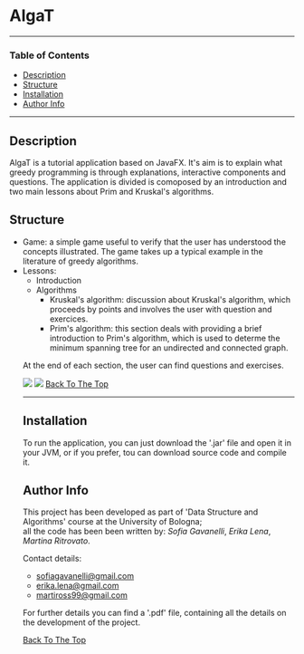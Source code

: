 # AlgaT

---

### Table of Contents

- [Description](#description)
- [Structure](#structure)
- [Installation](#installation)
- [Author Info](#author-info)

---

## Description

AlgaT is a tutorial application based on JavaFX. It's aim is to explain what greedy programming is through explanations, interactive components and questions. The application is divided is comoposed by an introduction and two main lessons about Prim and Kruskal's algorithms.


## Structure

<ul>
<li>Game: a simple game useful to verify that the user has understood the concepts illustrated. The game takes up a typical example in the literature of greedy algorithms.</li>
<li>Lessons:
<ul>
<li>Introduction</li>
<li>Algorithms
  <ul>
  <li>Kruskal's algorithm: discussion about Kruskal's algorithm, which proceeds by points and involves the user with question and exercices.</li>
  <li>Prim's algorithm: this section deals with providing a brief introduction to Prim's algorithm, which is used to determe the minimum spanning tree for an undirected and connected graph.</li>
</li>
</ul>
</li>
</ul> 

At the end of each section, the user can find questions and exercises.

![](images/fuel.jpg) ![](images/pause.jpg)
[Back To The Top](#No-Gravitar)


---

## Installation

To run the application, you can just download the '.jar' file and open it in your JVM, or if you prefer, tou can download source code and compile it.


## Author Info

This project has been developed as part of 'Data Structure and Algorithms' course at the University of Bologna;<br>
all the code has been been written by: *Sofia Gavanelli*, *Erika Lena*, *Martina Ritrovato*.

Contact details:
- sofiagavanelli@gmail.com
- erika.lena@gmail.com
- martiross99@gmail.com

For further details you can find a '.pdf' file, containing all the details on the development of the project.

[Back To The Top](#No-Gravitar)

